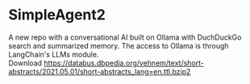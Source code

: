 # SimpleAgent2
A new repo with a conversational AI built on Ollama with DuchDuckGo search and summarized memory.  The access to Ollama is through LangChain's LLMs module.  
Download https://databus.dbpedia.org/vehnem/text/short-abstracts/2021.05.01/short-abstracts_lang=en.ttl.bzip2
